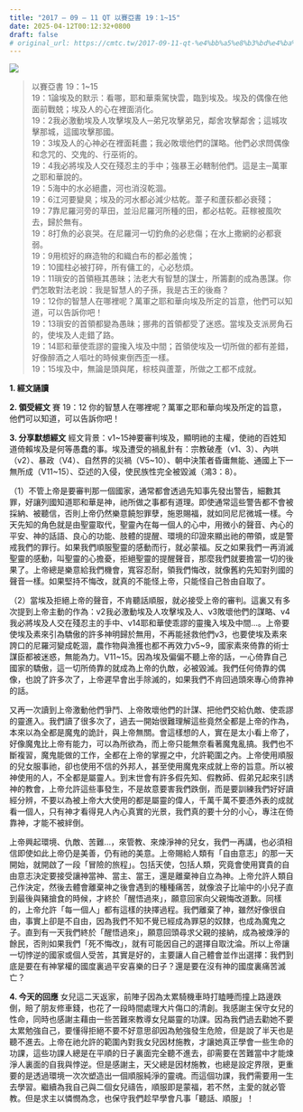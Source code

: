 ```yaml
---
title: "2017 – 09 – 11 QT 以賽亞書 19：1~15"
date: 2025-04-12T00:12:32+0800
draft: false
# original_url: https://cmtc.tw/2017-09-11-qt-%e4%bb%a5%e8%b3%bd%e4%ba%9e%e6%9b%b8-19%ef%bc%9a115
---
```


![](/images/qt.jpg)
> 以賽亞書 19：1\~15  
> 19：1論埃及的默示：看哪，耶和華乘駕快雲，臨到埃及。埃及的偶像在他面前戰兢；埃及人的心在裡面消化。  
> 19：2我必激動埃及人攻擊埃及人─弟兄攻擊弟兄，鄰舍攻擊鄰舍；這城攻擊那城，這國攻擊那國。  
> 19：3埃及人的心神必在裡面耗盡；我必敗壞他們的謀略。他們必求問偶像和念咒的、交鬼的、行巫術的。  
> 19：4我必將埃及人交在殘忍主的手中；強暴王必轄制他們。這是主─萬軍之耶和華說的。  
> 19：5海中的水必絕盡，河也消沒乾涸。  
> 19：6江河要變臭；埃及的河水都必減少枯乾。葦子和蘆荻都必衰殘；  
> 19：7靠尼羅河旁的草田，並沿尼羅河所種的田，都必枯乾。莊稼被風吹去，歸於無有。  
> 19：8打魚的必哀哭。在尼羅河一切釣魚的必悲傷；在水上撒網的必都衰弱。  
> 19：9用梳好的麻造物的和織白布的都必羞愧；  
> 19：10國柱必被打碎，所有傭工的，心必愁煩。  
> 19：11瑣安的首領極其愚昧；法老大有智慧的謀士，所籌劃的成為愚謀。你們怎敢對法老說：我是智慧人的子孫，我是古王的後裔？  
> 19：12你的智慧人在哪裡呢？萬軍之耶和華向埃及所定的旨意，他們可以知道，可以告訴你吧！  
> 19：13瑣安的首領都變為愚昧；挪弗的首領都受了迷惑。當埃及支派房角石的，使埃及人走錯了路。  
> 19：14耶和華使乖謬的靈攙入埃及中間；首領使埃及一切所做的都有差錯，好像醉酒之人嘔吐的時候東倒西歪一樣。  
> 19：15埃及中，無論是頭與尾，棕枝與蘆葦，所做之工都不成就。

**1. 經文誦讀**

**2. 領受經文**
賽 19：12 你的智慧人在哪裡呢？萬軍之耶和華向埃及所定的旨意，他們可以知道，可以告訴你吧！

**3. 分享默想經文**
經文背景：v1\~15神要審判埃及，顯明祂的主權，使祂的百姓知道倚賴埃及是何等愚蠢的事。埃及遭受的禍亂針有：宗教破產（v1、3）、內哄（v2）、暴政（V4）、自然界的災禍（V5\~10）、朝中決策者昏庸無能、通國上下一無所成（V11\~15）、亞述的入侵，使民族性完全被毀滅（鴻3：8）。

（1）不管上帝是要審判那一個國家，通常都會透過先知事先發出警告，細數其罪，好讓列國知道耶和華是神，祂所做之事都有道理。即使通常這些警告都不會被採納、被聽信，否則上帝仍然樂意饒恕罪孽，施恩賜福，就如同尼尼微城一樣。今天先知的角色就是由聖靈取代，聖靈內在每一個人的心中，用微小的聲音、內心的平安、神的話語、良心的功能、肢體的提醒、環境的印證來顯出祂的帶領，或是警戒我們的罪行。如果我們順服聖靈的感動而行，就必蒙福。反之如果我們一再消滅聖靈的感動，叫聖靈的心擔憂，拒絕聖靈的提醒聲音，那麼我們就要擔當一切的後果了。上帝總是樂意給我們機會，寬容忍耐，領我們悔改，就像舊約先知對列國的聲音一樣。如果堅持不悔改，就真的不能怪上帝，只能怪自己咎由自取了。

（2）當埃及拒絕上帝的聲音，不肯聽話順服，就必接受上帝的審判。這裏又有多次提到上帝主動的作為：v2我必激動埃及人攻擊埃及人、v3敗壞他們的謀略、v4我必將埃及人交在殘忍主的手中、v14耶和華使乖謬的靈攙入埃及中間…。上帝要使埃及素來引為驕傲的許多神明歸於無用，不再能拯救他們v3，也要使埃及素來誇口的尼羅河變成乾涸，農作物與漁獲也都不再效力v5\~9，國家素來倚靠的術士謀臣都被迷惑，無能為力。V11\~15。因為埃及偏偏不聽上帝的話，一心倚靠自己國家的驕傲，這一切所倚靠的就成為上帝的仇敵，必被毀滅。我們任何倚靠的偶像，也說了許多次了，上帝遲早會出手除滅的，如果我們不肯回過頭來專心倚靠神的話。

又再一次讀到上帝激動他們爭鬥、上帝敗壞他們的計謀、把他們交給仇敵、使乖謬的靈進入。我們讀了很多次了，過去一開始很難理解這些竟然全都是上帝的作為，本來以為全都是魔鬼的詭計，與上帝無關。會這樣想的人，實在是太小看上帝了，好像魔鬼比上帝有能力，可以為所欲為，而上帝只能無奈看著魔鬼亂搞。我們也不斷複習，魔鬼能做的工作，全都在上帝的掌握之中，允許範圍之內。上帝使用順服的兒女服事祂，卻也使用不信的外邦人，甚至使用魔鬼來成就上帝的旨意。所以被神使用的人，不全都是屬靈人。到末世會有許多假先知、假教師、假弟兄起來引誘神的教會，上帝允許這些事發生，不是故意要害我們跌倒，而是要訓練我們好好讀經分辨，不要以為被上帝大大使用的都是屬靈的偉人，千萬千萬不要憑外表的成就看一個人，只有神才看得見人內心真實的光景，我們真的要十分的小心，專注在倚靠神，才能不被絆倒。

上帝興起環境、仇敵、苦難…，來管教、來煉淨神的兒女，我們一再講，也必須相信即使如此上帝仍是美善，仍有祂的美意。上帝賜給人類有「自由意志」的那一天開始，就開啟了一段「冒險的旅程」。包括天使，包括人類，究竟會使用寶貴的自由意志決定要接受讓神當神、當主、當王，還是離棄神自立為神。上帝允許人類自己作決定，然後去體會離棄神之後會遇到的種種痛苦，就像浪子比喻中的小兒子直到最後與豬搶食的時候，才終於「醒悟過來」，願意回家向父親悔改道歉。同樣的，上帝允許「每一個人」都有這樣的抉擇過程。我們離棄了神，雖然好像很自由，事實上卻是不自由，因為我們不知不覺已經成為罪惡的奴隸，也成為魔鬼之子。直到有一天我們終於「醒悟過來」，願意回頭尋求父親的接納，成為被煉淨的餘民，否則如果我們「死不悔改」，就有可能因自己的選擇自取沈淪。所以上帝讓一切悖逆的國家或個人受苦，其實是好的，主要讓人自己體會並作出選擇：我們到底是要在有神掌權的國度裏過平安喜樂的日子？還是要在沒有神的國度裏痛苦滅亡？

**4. 今天的回應**
女兒這二天返家，前陣子因為太累騎機車時打瞌睡而撞上路邊跌倒，賠了朋友修車錢，也花了一段時間處理大片傷口的清創。我感謝主保守女兒的性命，同時也感謝主藉由一些苦難來教導女兒屬靈的功課。因為我們過去勸她不要太累勉強自己，要懂得拒絕不要不好意思卻因為勉強發生危險，但是說了半天也是聽不進去。上帝在祂允許的範圍內對我女兒因材施教，才讓她真正學會一些生命的功課，這些功課人總是在平順的日子裏面完全聽不進去，卻需要在苦難當中才能煉淨人裏面的自我與悖逆。但是感謝主，天父總是因材施教，也總是設定界限，更重要的是透過環境一次次塑造出一個順服純淨的靈魂。而這個功課，我們需要用一生去學習。繼續為我自己與二個女兒禱告，順服即是蒙福，若不然，主愛的就必管教。但是求主以憐憫為念，也保守我們趁早學會凡事「聽話、順服」！
